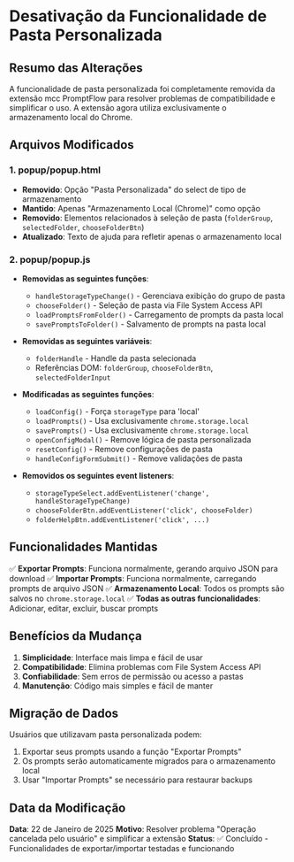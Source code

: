 # Desativação da Funcionalidade de Pasta Personalizada

## Resumo das Alterações

A funcionalidade de pasta personalizada foi completamente removida da extensão mcc PromptFlow para resolver problemas de compatibilidade e simplificar o uso. A extensão agora utiliza exclusivamente o armazenamento local do Chrome.

## Arquivos Modificados

### 1. popup/popup.html
- **Removido**: Opção "Pasta Personalizada" do select de tipo de armazenamento
- **Mantido**: Apenas "Armazenamento Local (Chrome)" como opção
- **Removido**: Elementos relacionados à seleção de pasta (`folderGroup`, `selectedFolder`, `chooseFolderBtn`)
- **Atualizado**: Texto de ajuda para refletir apenas o armazenamento local

### 2. popup/popup.js
- **Removidas as seguintes funções**:
  - `handleStorageTypeChange()` - Gerenciava exibição do grupo de pasta
  - `chooseFolder()` - Seleção de pasta via File System Access API
  - `loadPromptsFromFolder()` - Carregamento de prompts da pasta local
  - `savePromptsToFolder()` - Salvamento de prompts na pasta local

- **Removidas as seguintes variáveis**:
  - `folderHandle` - Handle da pasta selecionada
  - Referências DOM: `folderGroup`, `chooseFolderBtn`, `selectedFolderInput`

- **Modificadas as seguintes funções**:
  - `loadConfig()` - Força `storageType` para 'local'
  - `loadPrompts()` - Usa exclusivamente `chrome.storage.local`
  - `savePrompts()` - Usa exclusivamente `chrome.storage.local`
  - `openConfigModal()` - Remove lógica de pasta personalizada
  - `resetConfig()` - Remove configurações de pasta
  - `handleConfigFormSubmit()` - Remove validações de pasta

- **Removidos os seguintes event listeners**:
  - `storageTypeSelect.addEventListener('change', handleStorageTypeChange)`
  - `chooseFolderBtn.addEventListener('click', chooseFolder)`
  - `folderHelpBtn.addEventListener('click', ...)`

## Funcionalidades Mantidas

✅ **Exportar Prompts**: Funciona normalmente, gerando arquivo JSON para download
✅ **Importar Prompts**: Funciona normalmente, carregando prompts de arquivo JSON
✅ **Armazenamento Local**: Todos os prompts são salvos no `chrome.storage.local`
✅ **Todas as outras funcionalidades**: Adicionar, editar, excluir, buscar prompts

## Benefícios da Mudança

1. **Simplicidade**: Interface mais limpa e fácil de usar
2. **Compatibilidade**: Elimina problemas com File System Access API
3. **Confiabilidade**: Sem erros de permissão ou acesso a pastas
4. **Manutenção**: Código mais simples e fácil de manter

## Migração de Dados

Usuários que utilizavam pasta personalizada podem:
1. Exportar seus prompts usando a função "Exportar Prompts"
2. Os prompts serão automaticamente migrados para o armazenamento local
3. Usar "Importar Prompts" se necessário para restaurar backups

## Data da Modificação

**Data**: 22 de Janeiro de 2025
**Motivo**: Resolver problema "Operação cancelada pelo usuário" e simplificar a extensão
**Status**: ✅ Concluído - Funcionalidades de exportar/importar testadas e funcionando
